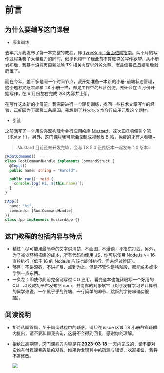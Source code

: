 # 前言

## 为什么要编写这门课程

* 康复训练

去年六月我发布了第一本完整的教程，即 [TypeScript 全面进阶指南](https://juejin.cn/book/7086408430491172901)。两个月的写作过程耗费了大量精力的同时，似乎也榨干了我此前不算旺盛的写作欲望。从小册发布后，我基本没有再更新过除 TS 相关内容以外的文章，老是信誓旦旦提笔后就鸽置了。

而在今年，差不多是同一个时间节点，我开始准备一本新的小册-前端状态管理，这个题材灵感来源和 TS 小册一样，都是工作中的经验沉淀。预计会在 4 月份开始写作，在 6 月份左右完成 2/3 内容并上架。

在写作这本新的小册前，我需要进行一个康复训练，找回一些技术文章写作的经验，正好因为下面第二条原因，我想到了 NodeJs 命令行应用开发这个题材。

* 引流

之前我写了一个用装饰器构建命令行应用的库 [Mustard](https://github.com/LinbuduLab/Mustard)，这次正好顺便引个流（求star！）。另外，这门课程我可能会录制成视频放 B 站，免费的才有人看嘛~

  > Mustard 目前还未开发完毕，会与 TS 5.0 正式版本一起发布 1.0 版本~
  >

  ```typescript
  @RootCommand()
  class RootCommandHandle implements CommandStruct {
    @Input()
    public name: string = "Harold";

    public run(): void {
      console.log(`Hi, ${this.name}`);
    }
  }

  @App({
    name: "hi",
    commands: [RootCommandHandle],
  })
  class App implements MustardApp {}
  ```


## 这门教程的包括内容与特点

* 精炼：尽可能用最简单的文字讲清楚，不画图，不漫谈，不指东打西。另外，为了减少环境搭建的成本，所有代码均使用 JS，你可以使用 NodeJs >= 16 直接执行（低于 16 的 NodeJs 应该也能够执行，但未经过验证）。
* 够用：不讲源码，不讲扩展，点到为止。但是不管你是啥阶段，都能或多或少学到一点东西。
* 一条龙：即使你此前完全没写过 CLI 应用，看完这本也能闭眼写一个好用的 CLI，以及成功把它发布到 npm，并向你的对象献宝（对于没有学习过计算机的同学来说，一个黑乎乎的终端、一行简单的命令、跳跃的字符串确实很酷）。


## 阅读说明

* 拒绝私聊答疑，关于阅读过程中的疑惑，请只在 issue 区或 TS 小册的答疑群内提出，请不要私聊我咨询，这将不会得到回复，感谢你的理解。
* 拒绝过高期望，这门课程的内容是在 <u>**2023-03-18**</u> 一天内完成的，请不要对它抱有付费课程质量的期待。如果你发现其中的疏漏与错误，欢迎指出，我将不吝修改。

  ![](https://s3.bmp.ovh/imgs/2023/03/18/83cfaa847c33bda9.png)